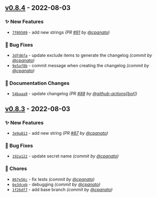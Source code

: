 
## [v0.8.4] - 2022-08-03
### :sparkles: New Features
- [`7f09509`](https://github.com/cpanato/testing-ci-providers/commit/7f0950910dfd41fc7cffddfffc1cdbad706175af) - add new strings *(PR [#91](https://github.com/cpanato/testing-ci-providers/pull/91) by [@cpanato](https://github.com/cpanato))*

### :bug: Bug Fixes
- [`3dfd6fa`](https://github.com/cpanato/testing-ci-providers/commit/3dfd6fade12e69bcabf3d556907508501b2513ab) - update exclude items to generate the changelog *(commit by [@cpanato](https://github.com/cpanato))*
- [`9e5af8b`](https://github.com/cpanato/testing-ci-providers/commit/9e5af8b2282f4896578c1555177cc2fbd7630829) - commit message when creating the changelog *(commit by [@cpanato](https://github.com/cpanato))*

### :memo: Documentation Changes
- [`54baaa9`](https://github.com/cpanato/testing-ci-providers/commit/54baaa9510a94d7c806d6f21db4a955650d45f2e) - update changelog *(PR [#88](https://github.com/cpanato/testing-ci-providers/pull/88) by [@github-actions[bot]](https://github.com/apps/github-actions))*


## [v0.8.3] - 2022-08-03
### :sparkles: New Features
- [`3e9a813`](https://github.com/cpanato/testing-ci-providers/commit/3e9a81376bff0a7513c72d66d5266484b48d3db9) - add new string *(PR [#87](https://github.com/cpanato/testing-ci-providers/pull/87) by [@cpanato](https://github.com/cpanato))*

### :bug: Bug Fixes
- [`192a122`](https://github.com/cpanato/testing-ci-providers/commit/192a12248f6cfc429b109da5dd98ea00f306aa38) - update secret name *(commit by [@cpanato](https://github.com/cpanato))*

### :wrench: Chores
- [`867e56c`](https://github.com/cpanato/testing-ci-providers/commit/867e56ca013a8856102a9fcddce2105701fc36a5) - fix tests *(commit by [@cpanato](https://github.com/cpanato))*
- [`6e3dceb`](https://github.com/cpanato/testing-ci-providers/commit/6e3dcebc338ce1333c6d7d2bf53608c0dcd298ad) - debugging *(commit by [@cpanato](https://github.com/cpanato))*
- [`1f26df7`](https://github.com/cpanato/testing-ci-providers/commit/1f26df713a9c91aa0636877641470212b9dba9bf) - add base branch *(commit by [@cpanato](https://github.com/cpanato))*


[v0.8.3]: https://github.com/cpanato/testing-ci-providers/compare/v0.8.1...v0.8.3
[v0.8.4]: https://github.com/cpanato/testing-ci-providers/compare/v0.8.3...v0.8.4